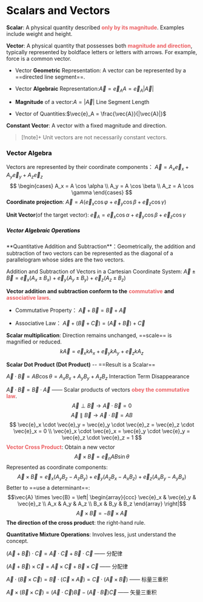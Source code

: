 # <span style="color:rgb(0, 0, 0)">Scalars and Vectors</span>
**Scalar**: A physical quantity described <span style="font-weight:bold; color:rgb(236, 95, 98)">only by its magnitude</span>. Examples include weight and height.

**Vector**: A physical quantity that possesses both <span style="font-weight:bold; color:rgb(236, 95, 98)">magnitude and direction</span>, typically represented by boldface letters or letters with arrows. For example, force is a common vector.

- Vector **Geometric** Representation: A vector can be represented by a ==directed line segment==.

- Vector **Algebraic** Representation:$\vec{A} = \vec{e}_A A = \vec{e}_A |\vec{A}|$

- **Magnitude** of a vector:$A = |\vec{A}|$ Line Segment Length

- Vector of Quantities:$\vec{e}_A = \frac{\vec{A}}{|\vec{A}|}$

**Constant Vector**: A vector with a fixed magnitude and direction.

>[!note]+ Unit vectors are not necessarily constant vectors.
### <span style="color:rgb(0, 0, 0)">Vector Algebra</span>
Vectors are represented by their coordinate components： $\vec{A} = A_x \vec{e}_x + A_y \vec{e}_y + A_z \vec{e}_z$
$$
\begin{cases}
A_x = A \cos \alpha \\
A_y = A \cos \beta \\
A_z = A \cos \gamma
\end{cases}
$$ **Coordinate projection**: $\vec{A} = A (\vec{e}_x \cos \varphi + \vec{e}_y \cos \beta + \vec{e}_z \cos \gamma)$

**Unit Vector**(of the target vector): $\vec{e}_A = \vec{e}_x \cos \alpha + \vec{e}_y \cos \beta + \vec{e}_z \cos \gamma$
##### <span style="color:rgb(0, 0, 0)">Vector Algebraic Operations
</span>
**Quantitative Addition and Subtraction**：Geometrically, the addition and subtraction of two vectors can be represented as the diagonal of a parallelogram whose sides are the two vectors.

Addition and Subtraction of Vectors in a Cartesian Coordinate System: $\vec{A} \pm \vec{B} = \vec{e}_x (A_x \pm B_x) + \vec{e}_y (A_y \pm B_y) + \vec{e}_z (A_z \pm B_z)$

**Vector addition and subtraction conform to the** <span style="font-weight:bold; color:rgb(236, 95, 98)">commutative</span> **and** <span style="font-weight:bold; color:rgb(236, 95, 98)">associative laws</span>.

- Commutative Property： $\vec{A} + \vec{B} = \vec{B} + \vec{A}$

- Associative Law： $\vec{A} + (\vec{B} + \vec{C}) = (\vec{A} + \vec{B}) + \vec{C}$

**Scalar multiplication**: Direction remains unchanged, ==scale== is magnified or reduced.
$$k\vec{A} = \vec{e}_x kA_x + \vec{e}_y kA_y + \vec{e}_z kA_z$$

**Scalar Dot Product (Dot Product)** -- ==Result is a Scalar==

$\vec{A} \cdot \vec{B} = AB \cos \theta = A_x B_x + A_y B_y + A_z B_z$ Interaction Term Disappearance

$\vec{A} \cdot \vec{B} = \vec{B} \cdot \vec{A}$ —— Scalar products of vectors <span style="font-weight:bold; color:rgb(236, 95, 98)">obey the commutative law</span>.
$$\vec{A} \perp \vec{B} \longrightarrow \vec{A} \cdot \vec{B} = 0$$
$$\vec{A} \parallel \vec{B} \longrightarrow \vec{A} \cdot \vec{B} = AB$$
$$
\vec{e}_x \cdot \vec{e}_y = \vec{e}_y \cdot \vec{e}_z = \vec{e}_z \cdot \vec{e}_x = 0 \\
\vec{e}_x \cdot \vec{e}_x = \vec{e}_y \cdot \vec{e}_y = \vec{e}_z \cdot \vec{e}_z = 1
$$
<span style="font-weight:bold; color:rgb(236, 95, 98)">Vector Cross Product</span>: Obtain a new vector
$$\vec{A} \times \vec{B} = \vec{e}_n AB \sin \theta$$
Represented as coordinate components:
$$\vec{A} \times \vec{B} = \vec{e}_x (A_y B_z - A_z B_y) + \vec{e}_y (A_z B_x - A_x B_z) + \vec{e}_z (A_x B_y - A_y B_x)$$
Better to ==use a determinant==:
$$\vec{A} \times \vec{B} = \left| \begin{array}{ccc} \vec{e}_x & \vec{e}_y & \vec{e}_z \\ A_x & A_y & A_z \\ B_x & B_y & B_z \end{array} \right|$$
$$\vec{A} \times \vec{B} = -\vec{B} \times \vec{A}$$
**The direction of the cross product**: the right-hand rule.

**Quantitative Mixture Operations**: Involves less, just understand the concept.

$(\vec{A}+\vec{B})\cdot\vec{C} = \vec{A}\cdot\vec{C} + \vec{B}\cdot\vec{C}$ —— 分配律

$(\vec{A}+\vec{B})\times\vec{C} = \vec{A}\times\vec{C} + \vec{B}\times\vec{C}$ —— 分配律

$\vec{A}\cdot(\vec{B}\times\vec{C}) = \vec{B}\cdot(\vec{C}\times\vec{A}) = \vec{C}\cdot(\vec{A}\times\vec{B})$ —— 标量三重积

$\vec{A}\times(\vec{B}\times\vec{C}) = (\vec{A}\cdot\vec{C})\vec{B} - (\vec{A}\cdot\vec{B})\vec{C}$ —— 矢量三重积